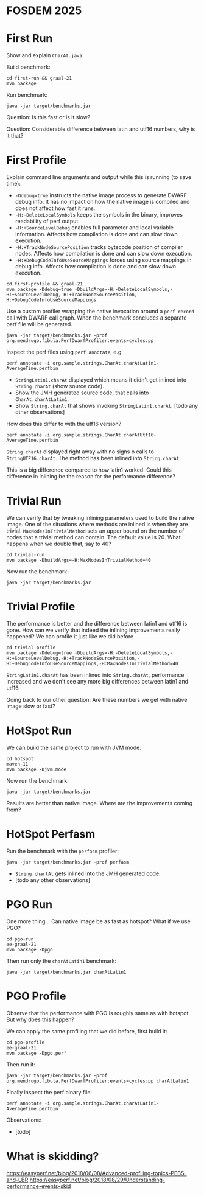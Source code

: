 # FOSDEM 2025

# First Run

Show and explain `CharAt.java`

Build benchmark:
```shell
cd first-run && graal-21
mvn package
```

Run benchmark:
```shell
java -jar target/benchmarks.jar
```

Question: Is this fast or is it slow?

Question: Considerable difference between latin and utf16 numbers, why is it that?

# First Profile

Explain command line arguments and output while this is running (to save time):
* `-Ddebug=true` instructs the native image process to generate DWARF debug info.
It has no impact on how the native image is compiled and does not affect how fast it runs.
* `-H:-DeleteLocalSymbols` keeps the symbols in the binary, improves readability of perf output.
* `-H:+SourceLevelDebug` enables full parameter and local variable information.
  Affects how compilation is done and can slow down execution.
* `-H:+TrackNodeSourcePosition` tracks bytecode position of compiler nodes.
Affects how compilation is done and can slow down execution.
* `-H:+DebugCodeInfoUseSourceMappings` forces using source mappings in debug info.
Affects how compilation is done and can slow down execution.
```shell
cd first-profile && graal-21
mvn package -Ddebug=true -DbuildArgs=-H:-DeleteLocalSymbols,-H:+SourceLevelDebug,-H:+TrackNodeSourcePosition,-H:+DebugCodeInfoUseSourceMappings
```

Use a custom profiler wrapping the native invocation around a `perf record` call with DWARF call graph.
When the benchmark concludes a separate perf file will be generated.
```shell
java -jar target/benchmarks.jar -prof org.mendrugo.fibula.PerfDwarfProfiler:events=cycles:pp
```

Inspect the perf files using `perf annotate`, e.g.
```shell
perf annotate -i org.sample.strings.CharAt.charAtLatin1-AverageTime.perfbin
```

* `StringLatin1.charAt` displayed which means it didn't get inlined into `String.charAt` (show source code).
* Show the JMH generated source code, that calls into `CharAt.charAtLatin1`.
* Show `String.charAt` that shows invoking `StringLatin1.charAt`.
[todo any other observations]

How does this differ to with the utf16 version?
```shell
perf annotate -i org.sample.strings.CharAt.charAtUtf16-AverageTime.perfbin
```

`String.charAt` displayed right away with no signs o calls to `StringUTF16.charAt`.
The method has been inlined into `String.charAt`.

This is a big difference compared to how latin1 worked.
Could this difference in inlining be the reason for the performance difference?

# Trivial Run

We can verify that by tweaking inlining parameters used to build the native image.
One of the situations where methods are inlined is when they are trivial.
`MaxNodesInTrivialMethod` sets an upper bound on the number of nodes that a trivial method can contain.
The default value is 20.
What happens when we double that, say to 40?

```shell
cd trivial-run
mvn package -DbuildArgs=-H:MaxNodesInTrivialMethod=40
```

Now run the benchmark:

```shell
java -jar target/benchmarks.jar
```

# Trivial Profile

The performance is better and the difference between latin1 and utf16 is gone.
How can we verify that indeed the inlining improvements really happened?
We can profile it just like we did before

```shell
cd trivial-profile
mvn package -Ddebug=true -DbuildArgs=-H:-DeleteLocalSymbols,-H:+SourceLevelDebug,-H:+TrackNodeSourcePosition,-H:+DebugCodeInfoUseSourceMappings,-H:MaxNodesInTrivialMethod=40
```

`StringLatin1.charAt` has been inlined into `String.charAt`,
performance increased and we don't see any more big differences between latin1 and utf16.

Going back to our other question:
Are these numbers we get with native image slow or fast?

# HotSpot Run

We can build the same project to run with JVM mode:
```shell
cd hotspot
maven-11
mvn package -Djvm.mode
```

Now run the benchmark:
```shell
java -jar target/benchmarks.jar
```

Results are better than native image.
Where are the improvements coming from?

# HotSpot Perfasm

Run the benchmark with the `perfasm` profiler:
```shell
java -jar target/benchmarks.jar -prof perfasm
```

* `String.chartAt` gets inlined into the JMH generated code.
* [todo any other observations]

# PGO Run

One more thing...
Can native image be as fast as hotspot?
What if we use PGO?

```shell
cd pgo-run
ee-graal-21
mvn package -Dpgo
```

Then run only the `charAtLatin1` benchmark:
```shell
java -jar target/benchmarks.jar charAtLatin1
```

# PGO Profile

Observe that the performance with PGO is roughly same as with hotspot.
But why does this happen?

We can apply the same profiling that we did before, first build it:
```shell
cd pgo-profile
ee-graal-21
mvn package -Dpgo.perf
```

Then run it:
```shell
java -jar target/benchmarks.jar -prof org.mendrugo.fibula.PerfDwarfProfiler:events=cycles:pp charAtLatin1
```

Finally inspect the perf binary file:
```shell
perf annotate -i org.sample.strings.CharAt.charAtLatin1-AverageTime.perfbin
```

Observations:
* [todo]

# What is skidding?

https://easyperf.net/blog/2018/06/08/Advanced-profiling-topics-PEBS-and-LBR
https://easyperf.net/blog/2018/08/29/Understanding-performance-events-skid
